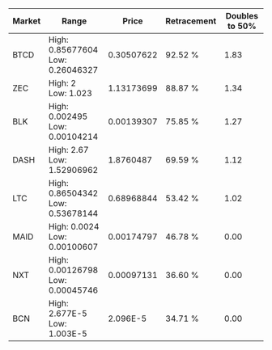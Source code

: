 | Market | Range | Price| Retracement | Doubles to 50% |
| --- | --- | --- | --- | --- |
| BTCD | High: 0.85677604<br />Low: 0.26046327 | 0.30507622 | 92.52 % | 1.83 |
| ZEC | High: 2<br />Low: 1.023 | 1.13173699 | 88.87 % | 1.34 |
| BLK | High: 0.002495<br />Low: 0.00104214 | 0.00139307 | 75.85 % | 1.27 |
| DASH | High: 2.67<br />Low: 1.52906962 | 1.8760487 | 69.59 % | 1.12 |
| LTC | High: 0.86504342<br />Low: 0.53678144 | 0.68968844 | 53.42 % | 1.02 |
| MAID | High: 0.0024<br />Low: 0.00100607 | 0.00174797 | 46.78 % | 0.00 |
| NXT | High: 0.00126798<br />Low: 0.00045746 | 0.00097131 | 36.60 % | 0.00 |
| BCN | High: 2.677E-5<br />Low: 1.003E-5 | 2.096E-5 | 34.71 % | 0.00 |
